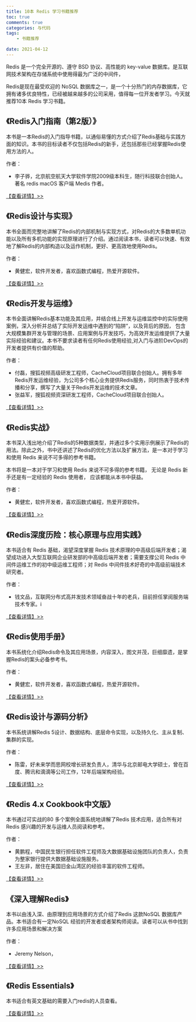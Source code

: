 ```yaml
---
title: 10本 Redis 学习书籍推荐
toc: true
comments: true
categories: 与代码
tags: 
	- 书籍推荐

date: 2021-04-12
---
```


Redis 是一个完全开源的、遵守 BSD 协议、高性能的 key-value 数据库。是互联网技术架构在存储系统中使用得最为广泛的中间件，

Redis是现在最受欢迎的 NoSQL 数据库之一，是一个十分热门的内存数据库，它拥有诸多优良特性，已经被越来越多的公司采用，值得每一位开发者学习。今天就推荐10本 Redis 学习书籍。

## 《Redis入门指南（第2版）》


本书是一本Redis的入门指导书籍，以通俗易懂的方式介绍了Redis基础与实践方面的知识。本书的目标读者不仅包括Redis的新手，还包括那些已经掌握Redis使用方法的人。

作者：

- 李子骅，北京航空航天大学软件学院2009级本科生，随行科技联合创始人。著名 redis macOS 客户端 Medis 作者。

[【查看详情】>> ](https://union-click.jd.com/jdc?e=&p=AyIGZRprFQIVDlEfXRAyVlgNRQQlW1dCFFlQCxxKQgFHRE5XDVULR0UVAhUOUR9dEB1LQglGaw9LYGUmHFpXZ0xhI14NUH5odFxTQUMOHjdUK1sUAxEFURlcFwMiN1Uca0NsEgZUGloUBxYAUitaJQIVB1wYWxYFGwFcG10lBRIOZczygdW0k42pwsGKn9HMsI%2B%2FniI3ZRhrJTISN1YrGXtSRwcCSQtHAxMCBkxeEQdFVFQZUkIKFAFRElMQCkBVXStZFAMWDg%3D%3D)

## 《Redis设计与实现》

本书全面而完整地讲解了Redis的内部机制与实现方式，对Redis的大多数单机功能以及所有多机功能的实现原理进行了介绍。通过阅读本书，读者可以快速、有效地了解Redis的内部构造以及运作机制，更好、更高效地使用Redis。

作者：

- 黄健宏，软件开发者，喜欢函数式编程，热爱开源软件。

[【查看详情】>> ](https://union-click.jd.com/jdc?e=&p=AyIGZRtdFwMbBl0TXhIyEgBTE1gUARQDUSsfSlpMWGVCHlBDUAxLBQNQVk4YDk5ER1xOGVUcXR0BEwRTH18KW1dbCCsMEldOcDZtM3Z0aGdVQxJTVHBkAgU7GQ4iBmUbWhQBEANXHFkUMiIHUisaewIWBVIZWSUDIgdSG1IWAhEBVxNeEQMiAFUSa8KrhtDzj4Onm8aP2M3Cvta4m2UraxYyIjdVK1glQHxTUx0LF1EQAQZJUhwHF1VRSFoSBhZXABkLEAoRUF1LXyUAEwZREg%3D%3D)

## 《Redis开发与运维》

本书全面讲解Redis基本功能及其应用，并结合线上开发与运维监控中的实际使用案例，深入分析并总结了实际开发运维中遇到的“陷阱”，以及背后的原因， 包含大规模集群开发与管理的场景、应用案例与开发技巧，为高效开发运维提供了大量实际经验和建议。本书不要求读者有任何Redis使用经验,对入门与进阶DevOps的开发者提供有价值的帮助。

作者：

- 付磊，搜狐视频高级研发工程师，CacheCloud项目联合创始人。拥有多年Redis开发运维经验，为公司多个核心业务提供Redis服务，同时热衷于技术传播和分享，撰写了大量关于Redis开发运维的技术文章。
- 张益军，搜狐视频资深研发工程师，CacheCloud项目联合创始人。

[【查看详情】>> ](https://union-click.jd.com/jdc?e=&p=AyIGZRhbHQsSAl0SUhwyEgZUGF0SBxUEURlaEQoiQwpDBUoyS0IQWhkeHAxfEE8HCllHGAdFBwsCEwZWHVwQBREDVxpfHR1LQglGa3Rga2AdYid0YWcAUm8gEGlQcCdrEmUOHjdUK1sUAxEFURlcFwMiN1Uca1RsEgZUE1wSARo3VCtbEgIbBFUYXRIFFgFQK1wVCyLQ%2FI%2BMs5bKtczP05jUi6yBscclMiIEZStrFTIRNxd1X0cCEANTS1hFVRoHUBtcF1FGAABMXhxVGwACTlkVVxM3VxpaEQs%3D)

## 《Redis实战》

本书深入浅出地介绍了Redis的5种数据类型，并通过多个实用示例展示了Redis的用法。除此之外，书中还讲述了Redis的优化方法以及扩展方法，是一本对于学习和使用 Redis 来说不可多得的参考书籍。

本书将是一本对于学习和使用 Redis 来说不可多得的参考书籍， 无论是 Redis 新手还是有一定经验的 Redis 使用者， 应该都能从本书中获益。

作者：

- 黄健宏，软件开发者，喜欢函数式编程，热爱开源软件。

[【查看详情】>> ](https://union-click.jd.com/jdc?e=&p=AyIGZRprFQIUD1UcWhMyVlgNRQQlW1dCFFlQCxxKQgFHRE5XDVULR0UVAhQPVRxaEx1LQglGaxFwTU8NEi9UYHJXDhMaSHd2eQJGW3UOHjdUK1sUAxEFURlcFwMiN1Uca0NsEgZUGloUBxYAUitaJQIVB1wYWxYEGgVdH1glBRIOZczygdW0k42pwsGKn9HMsI%2B%2FniI3ZRhrJTISN1YrGXsGFgJWSQlFUUFSVR9eEgpHV1BOWh1VEgMCElITCkdQUitZFAMWDg%3D%3D)

## 《Redis深度历险：核心原理与应用实践》

本书适合有 Redis 基础，渴望深度掌握 Redis 技术原理的中高级后端开发者；渴望成功进入大型互联网企业研发部的中高级后端开发者；需要支撑公司 Redis 中间件运维工作的初中级运维工程师；对 Redis 中间件技术好奇的中高级前端技术研究者。

作者：

- 钱文品，互联网分布式高并发技术领域奋战十年的老兵，目前担任掌阅服务端技术专家。i

[【查看详情】>> ](https://union-click.jd.com/jdc?e=&p=AyIGZRprFQEXAFAaWh0yVlgNRQQlW1dCFFlQCxxKQgFHRE5XDVULR0UVARcAUBpaHR1LQglGa3BiUU8MHRhOYHpXXUY4F0BFdy9%2BEEMOHjdUK1sUAxEFURlcFwMiN1Uca0NsEgZUGloUBxICVitaJQIVB1wYWxcDEwFUGVslBRIOZczygdW0k42pwsGKn9HMsI%2B%2FniI3ZRhrJTISN1YrGXsHRwRQGlsWVxFSXRNeEVUaVAcaDEYEFgZcSFkQV0BVAitZFAMWDg%3D%3D)
 
## 《Redis使用手册》

本书系统化介绍Redis命令及其应用场景，内容深入，图文并茂，巨细靡遗，是掌握Redis的案头必备参考书。

作者：

- 黄健宏，软件开发者，喜欢函数式编程，热爱开源软件。

[【查看详情】>> ](https://union-click.jd.com/jdc?e=&p=AyIGZRprFQEUB1IYXBIyVlgNRQQlW1dCFFlQCxxKQgFHRE5XDVULR0UVARQHUhhcEh1LQglGa3MBe10%2BSShGYBp1XVI5cUBLUVF6G2UOHjdUK1sUAxEFURlcFwMiN1Uca0NsEgZUGloUBxMDVitaJQIVB1wYWxYKEwZRHlIlBRIOZczygdW0k42pwsGKn9HMsI%2B%2FniI3ZRhrJTISN1YrGXsKQA9dSQsRAxIPVR9eFAJGV1cYWx0CElQBHFMVBxdTVCtZFAMWDg%3D%3D)

## 《Redis设计与源码分析》

本书系统讲解Redis 5设计、数据结构、底层命令实现，以及持久化、主从复制、集群的实现。

作者：

- 陈雷，好未来学而思网校增长研发负责人，清华与北京邮电大学硕士，曾在百度、腾讯和滴滴等公司工作，12年后端架构经验。

[【查看详情】>> ](https://union-click.jd.com/jdc?e=&p=AyIGZRprFQEWAFIZUhcyVlgNRQQlW1dCFFlQCxxKQgFHRE5XDVULR0UVARYAUhlSFx1LQglGa2BaSlk2cA9WZ0YEJ30YTgQXVxF6CVMOHjdUK1sUAxEFURlcFwMiN1Uca0NsEgZUGloUBxMDVitaJQIVB1wYWxcDGwFVHFslBRIOZczygdW0k42pwsGKn9HMsI%2B%2FniI3ZRhrJTISN1YrGXsBFwAHGgkSCxtVXU5eElUbD1JPWEVXQFNTSFIXBEcEUitZFAMWDg%3D%3D)

## 《Redis 4.x Cookbook中文版》

本书通过可实战的80 多个案例全面系统地讲解了Redis 技术应用，适合所有对Redis 感兴趣的开发与运维人员阅读和参考。

作者：

- 黄鹏程，中国民生银行担任软件工程师及大数据基础设施团队的负责人，负责为整家银行提供大数据基础设施服务。
- 王左非，居住在美国旧金山湾区的经验丰富的软件工程师。

[【查看详情】>> ](https://union-click.jd.com/jdc?e=&p=AyIGZRtbEQITAF0SWRYyFQFXHV0UBRoBURhrUV1KWQorAlBHU0VeBUVNR0ZbSkAOClBMW0scXRcEFAZSE10RAQ1eEEcGJWQSfAhBAVdgd1c3YwJoWEFRAVALXlQeC2UaaxUDEwRXH1kSABM3ZRtcJUN8AVEZWRUDIgZlG1wVCxEHVxpcHQAVA2UcWxwyxa7BzP2B2qCegZPWw5u50%2F%2BHayUyETdlK1slASJFOx5dHFFFU1YfWBECGwIATF1FAhoAUUhTFAAaUlQZXRMEIgVUGl8c)

## 《深入理解Redis》

本书以由浅入深、由原理到应用场景的方式介绍了Redis 这款NoSQL 数据库产品。本书适合有一定NoSQL 经验的开发者或者架构师阅读。读者可以从书中找到许多应用场景和解决方案

作者：

- Jeremy Nelson，

[【查看详情】>> ](https://union-click.jd.com/jdc?e=&p=AyIGZRprFQETAF0dUhEyVlgNRQQlW1dCFFlQCxxKQgFHRE5XDVULR0UVARMAXR1SER1LQglGa1VCdh0XYA1XZ05TE20fYFJSXDNrBWUOHjdUK1sUAxEFURlcFwMiN1Uca0NsEgZUGloUBxICVitaJQIVB1wYWxcDFgdUHlMlBRIOZczygdW0k42pwsGKn9HMsI%2B%2FniI3ZRhrJTISN1YrGXsHRVJcGVsRABADVh1eQQcUDgUZWhxVQA8BHlxBBBcBBytZFAMWDg%3D%3D)

## 《Redis Essentials》

本书适合有英文基础的需要入门redis的人员查看。

[【查看详情】>> ](https://union-click.jd.com/jdc?e=&p=AyIGZRprFwMQAVUTWhQyVlgNRQQlW1dCFFlQCxxKQgFHRE5XDVULR0UXAxABVRNaFB1LQglGa2BScX0yEgVJYUYAU1wHVAV3ZFRNInUOHjdUK1sUAxEFURlcFwMiN1Uca15sEzdUK1sSAhsEVRlaFwUbBF0rXBULItD8j4yzlsq1zM%2FTmNSLrIGxxyUyIgRlK2sVMhE3F3VaRQUTAFceCR1SQQBQTFkQURoAUUlaQQMbVwFOCBQHQjdXGloRCw%3D%3D)
